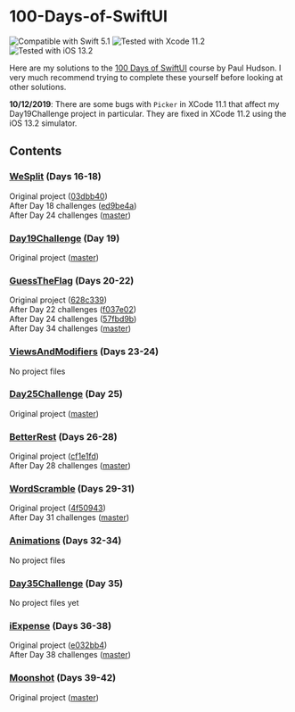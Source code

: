 # 100-Days-of-SwiftUI
![Compatible with Swift 5.1][swift-version]
![Tested with Xcode 11.2][xcode-version]
![Tested with iOS 13.2][ios-version]

Here are my solutions to the [100 Days of SwiftUI][100-days] course by Paul Hudson. I very much recommend trying to complete these yourself before looking at other solutions.

**10/12/2019**: There are some bugs with `Picker` in XCode 11.1 that affect my Day19Challenge project in particular. They are fixed in XCode 11.2 using the iOS 13.2 simulator.

## Contents 

### [WeSplit][day16] (Days 16-18)

Original project ([03dbb40](https://github.com/john-mueller/100-Days-of-SwiftUI/tree/03dbb40b72ec5065b998e32b27df23c46db60ce2/WeSplit))  
After Day 18 challenges ([ed9be4a](https://github.com/john-mueller/100-Days-of-SwiftUI/tree/ed9be4a2fc3572a183d12767e9ae90db2625d723/WeSplit))  
After Day 24 challenges ([master](https://github.com/john-mueller/100-Days-of-SwiftUI/tree/master/WeSplit))

### [Day19Challenge][day19] (Day 19)

Original project ([master](https://github.com/john-mueller/100-Days-of-SwiftUI/tree/master/Day19Challenge))

### [GuessTheFlag][day20] (Days 20-22)

Original project ([628c339](https://github.com/john-mueller/100-Days-of-SwiftUI/tree/628c339259fc7e2f5e6bd5668463404edaf69e50/GuessTheFlag))  
After Day 22 challenges ([f037e02](https://github.com/john-mueller/100-Days-of-SwiftUI/tree/f037e02f92d72d2c95ffbf23455d33bd5e197779/GuessTheFlag))  
After Day 24 challenges ([57fbd9b](https://github.com/john-mueller/100-Days-of-SwiftUI/tree/57fbd9b3e1322cf39aee77bf15a1529fee162889/GuessTheFlag))  
After Day 34 challenges ([master](https://github.com/john-mueller/100-Days-of-SwiftUI/tree/master/GuessTheFlag))

### [ViewsAndModifiers][day23] (Days 23-24)

No project files

### [Day25Challenge][day25] (Day 25)

Original project ([master](https://github.com/john-mueller/100-Days-of-SwiftUI/tree/master/Day25Challenge))

### [BetterRest][day26] (Days 26-28)

Original project ([cf1e1fd](https://github.com/john-mueller/100-Days-of-SwiftUI/tree/cf1e1fda95154ca6b6c8b899b10a757f2ec51f69/BetterRest))  
After Day 28 challenges ([master](https://github.com/john-mueller/100-Days-of-SwiftUI/tree/master/BetterRest))

### [WordScramble][day29] (Days 29-31)

Original project ([4f50943](https://github.com/john-mueller/100-Days-of-SwiftUI/tree/4f509432efb01f505092aa1c2c81bb70e6cfdcf1/WordScramble))  
After Day 31 challenges ([master](https://github.com/john-mueller/100-Days-of-SwiftUI/tree/master/WordScramble))

### [Animations][day32] (Days 32-34)

No project files

### [Day35Challenge][day35] (Day 35)

No project files yet

### [iExpense][day36] (Days 36-38)

Original project ([e032bb4](https://github.com/john-mueller/100-Days-of-SwiftUI/tree/e032bb489ef0f1834f7721f0bfad8864b7cc2f2f/iExpense))  
After Day 38 challenges ([master](https://github.com/john-mueller/100-Days-of-SwiftUI/tree/master/iExpense))

### [Moonshot][day39] (Days 39-42)

Original project ([master](https://github.com/john-mueller/100-Days-of-SwiftUI/tree/master/Moonshot))

[100-days]: https://www.hackingwithswift.com/100/swiftui

[day16]: https://www.hackingwithswift.com/100/swiftui/16
[day19]: https://www.hackingwithswift.com/100/swiftui/19
[day20]: https://www.hackingwithswift.com/100/swiftui/20
[day23]: https://www.hackingwithswift.com/100/swiftui/23
[day25]: https://www.hackingwithswift.com/100/swiftui/25
[day26]: https://www.hackingwithswift.com/100/swiftui/26
[day29]: https://www.hackingwithswift.com/100/swiftui/29
[day32]: https://www.hackingwithswift.com/100/swiftui/32
[day35]: https://www.hackingwithswift.com/100/swiftui/35
[day36]: https://www.hackingwithswift.com/100/swiftui/36
[day39]: https://www.hackingwithswift.com/100/swiftui/39

[swift-version]: https://img.shields.io/badge/Swift-5.1-green.svg
[xcode-version]: https://img.shields.io/badge/Xcode-11.2-green.svg
[ios-version]: https://img.shields.io/badge/iOS-13.2-green.svg